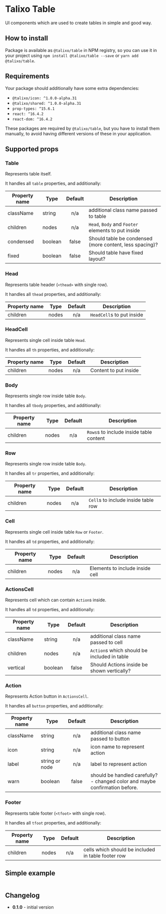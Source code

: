 # Talixo Table

UI components which are used to create tables in simple and good way.

## How to install

Package is available as `@talixo/table` in NPM registry, so you can use it in your project
using `npm install @talixo/table --save` or `yarn add @talixo/table`.

## Requirements

Your package should additionally have some extra dependencies:

- `@talixo/icon: ^1.0.0-alpha.31`
- `@talixo/shared: ^1.0.0-alpha.31`
- `prop-types: ^15.6.1`
- `react: ^16.4.2`
- `react-dom: ^16.4.2`

These packages are required by `@talixo/table`, but you have to install them manually,
to avoid having different versions of these in your application.

## Supported props

### Table

Represents table itself.

It handles all `table` properties, and additionally:

Property name | Type      | Default | Description
--------------|-----------|:-------:|--------------------------------
className     | string    | n/a     | additional class name passed to table
children      | nodes     | n/a     | `Head`, `Body` and `Footer` elements to put inside
condensed     | boolean   | false   | Should table be condensed (more content, less spacing)?
fixed         | boolean   | false   | Should table have fixed layout?

### Head

Represents table header (`<thead>` with single row).

It handles all `thead` properties, and additionally:

Property name | Type      | Default | Description
--------------|-----------|:-------:|--------------------------------
children      | nodes     | n/a     | `HeadCell`s to put inside

### HeadCell

Represents single cell inside table `Head`.

It handles all `th` properties, and additionally:

Property name | Type      | Default | Description
--------------|-----------|:-------:|--------------------------------
children      | nodes     | n/a     | Content to put inside

### Body

Represents single row inside table `Body`.

It handles all `tbody` properties, and additionally:

Property name | Type      | Default | Description
--------------|-----------|:-------:|--------------------------------
children      | nodes     | n/a     | `Rows`s to include inside table content

### Row

Represents single row inside table `Body`.

It handles all `tr` properties, and additionally:

Property name | Type      | Default | Description
--------------|-----------|:-------:|--------------------------------
children      | nodes     | n/a     | `Cell`s to include inside table row

### Cell

Represents single cell inside table `Row` or `Footer`.

It handles all `td` properties, and additionally:

Property name | Type      | Default | Description
--------------|-----------|:-------:|--------------------------------
children      | nodes     | n/a     | Elements to include inside cell

### ActionsCell

Represents cell which can contain `Action`s inside.

It handles all `td` properties, and additionally:

Property name | Type      | Default | Description
--------------|-----------|:-------:|--------------------------------
className     | string    | n/a     | additional class name passed to cell
children      | nodes     | n/a     | `Action`s which should be included in table
vertical      | boolean   | false   | Should Actions inside be shown vertically?

### Action

Represents Action button in `ActionsCell`.

It handles all `button` properties, and additionally:

Property name | Type           | Default | Description
--------------|----------------|:-------:|--------------------------------
className     | string         | n/a     | additional class name passed to button
icon          | string         | n/a     | icon name to represent action
label         | string or node | n/a     | label to represent action
warn          | boolean        | false   | should be handled carefully? - changed color and maybe confirmation before.

### Footer

Represents table footer (`<tfoot>` with single row).

It handles all `tfoot` properties, and additionally:

Property name | Type      | Default | Description
--------------|-----------|:-------:|--------------------------------
children      | nodes     | n/a     | cells which should be included in table footer row

## Simple example

```js
```

## Changelog

- **0.1.0** - initial version
